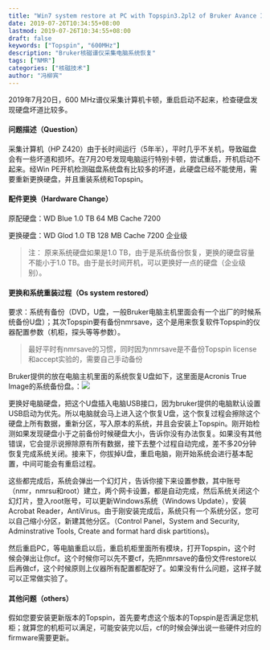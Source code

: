 ```yaml
---
title: "Win7 system restore at PC with Topspin3.2pl2 of Bruker Avance III HD 600 MHz"
date: 2019-07-26T10:34:55+08:00
lastmod: 2019-07-26T10:34:55+08:00
draft: false
keywords: ["Topspin", "600MHz"]
description: "Bruker核磁谱仪采集电脑系统恢复"
tags: ["NMR"]
categories: ["核磁技术"]
author: "冯柳宾"
---
```


2019年7月20日，600 MHz谱仪采集计算机卡顿，重启启动不起来，检查硬盘发现硬盘坏道比较多。

<!--more-->

####  问题描述（Question）

采集计算机（HP Z420）由于长时间运行（5年半），平时几乎不关机，导致磁盘会有一些坏道和损坏。在7月20号发现电脑运行特别卡顿，尝试重启，开机启动不起来。经Win PE开机检测磁盘系统盘有比较多的坏道，此硬盘已经不能使用，需要重新更换硬盘，并且重装系统和Topspin。

#### 配件更换（Hardware Change）

原配硬盘：WD Blue 1.0 TB 64 MB Cache 7200

更换硬盘：WD Glod 1.0 TB 128 MB Cache 7200 企业级

> 注： 原来系统硬盘如果是1.0 TB，由于是系统备份恢复，更换的硬盘容量不能小于1.0 TB。由于是长时间开机，可以更换好一点的硬盘（企业级别）。

#### 更换和系统重装过程（Os system restored）

要求：系统有备份（DVD，U盘，一般Bruker电脑主机里面会有一个出厂的时候系统备份U盘）；其次Topspin要有备份nmrsave，这个是用来恢复软件Topspin的仪器配置参数（机柜，探头等等参数）。

> 最好平时有nmrsave的习惯，同时因为nmrsave是不备份Topspin license和accept实验的，需要自己手动备份

Bruker提供的放在电脑主机里面的系统恢复U盘如下，这里面是Acronis True Image的系统备份盘。：![](/images/os_restore_usb.jpg)

更换好电脑硬盘，把这个U盘插入电脑USB接口，因为bruker提供的电脑默认设置USB启动为优先。所以电脑就会马上进入这个恢复U盘，这个恢复过程会擦除这个硬盘上所有数据，重新分区，写入原本的系统，并且会安装上Topspin。刚开始检测如果发现硬盘小于之前备份时候硬盘大小，告诉你没有办法恢复。如果没有其他错误，它会提示说擦除原有所有数据，接下去整个过程自动完成，差不多20分钟恢复完成系统关闭。接来下，你拔掉U盘，重启电脑，刚开始系统会进行基本配置，中间可能会有重启过程。

这些都完成后，系统会弹出一个幻灯片，告诉你接下来设置参数，其中账号（nmr，nmrsu和root）建立，两个网卡设置，都是自动完成，然后系统关闭这个幻灯片，登入root账号，可以更新Windows系统（Windows Update），安装Acrobat Reader，AntiVirus。由于刚安装完成后，系统只有一个系统分区，您可以自己缩小分区，新建其他分区。（Control Panel，System and Security, Adminstrative Tools, Create and format hard disk partitions)。

然后重启PC，等电脑重启以后，重启机柜里面所有模块，打开Topspin，这个时候会弹出让你cf。这个时候你可以先不要cf，先把nmrsave的备份文件restore以后再做cf，这个时候原则上仪器所有配置都配好了。如果没有什么问题，这样子就可以正常做实验了。

#### 其他问题（others）

假如您要安装更新版本的Topspin，首先要考虑这个版本的Topspin是否满足您机柜；就算您的机柜可以满足，可能安装完以后，cf的时候会弹出说一些硬件对应的firmware需要更新。

